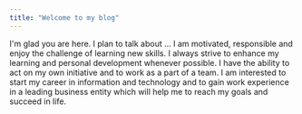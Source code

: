 ```yaml
---
title: "Welcome to my blog"
---
```


I'm glad you are here. I plan to talk about ...
I am motivated, responsible and enjoy the challenge of
learning new skills. I always strive to enhance my learning
and personal development whenever possible. I have the
ability to act on my own initiative and to work as a part of a
team. I am interested to start my career in information and
technology and to gain work experience in a leading
business entity which will help me to reach my goals and
succeed in life.
